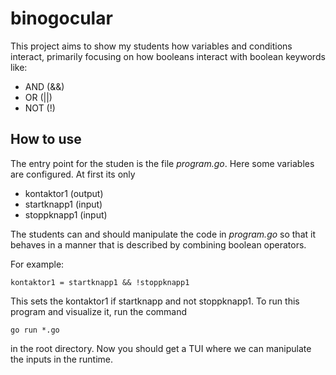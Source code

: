 # binogocular

This project aims to show my students how variables and conditions interact,
primarily focusing on how booleans interact with boolean keywords like:

 - AND (&&)
 - OR (||)
 - NOT (!)

## How to use
The entry point for the studen is the file *program.go*. Here some variables
are configured. At first its only 
 - kontaktor1 (output)
 - startknapp1 (input)
 - stoppknapp1 (input)

The students can and should manipulate the code in *program.go* so that it
behaves in a manner that is described by combining boolean operators.

For example:

    kontaktor1 = startknapp1 && !stoppknapp1

This sets the kontaktor1 if startknapp and not stoppknapp1. To run this program
and visualize it, run the command 

    go run *.go

in the root directory. Now you should get a TUI where we can manipulate
the inputs in the runtime.
